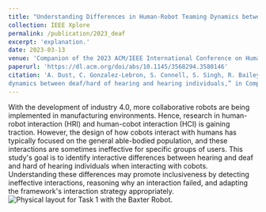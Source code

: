```yaml
---
title: "Understanding Differences in Human-Robot Teaming Dynamics between Deaf/Hard of Hearing and Hearing Individuals"
collection: IEEE Xplore
permalink: /publication/2023_deaf
excerpt: 'explanation.'
date: 2023-03-13
venue: 'Companion of the 2023 ACM/IEEE International Conference on Human-Robot Interaction'
paperurl: 'https://dl.acm.org/doi/abs/10.1145/3568294.3580146'
citation: 'A. Dust, C. Gonzalez-Lebron, S. Connell, S. Singh, R. Bailey, C. O. Alm, and J. Heard, “Understanding differences in human-robot teaming
dynamics between deaf/hard of hearing and hearing individuals,” in Companion of the 2023 ACM/IEEE International Conference on HumanRobot Interaction, pp. 552–556, 2023.'
---
```

With the development of industry 4.0, more collaborative robots are being implemented in manufacturing environments. Hence, research in human-robot interaction (HRI) and human-cobot interaction (HCI) is gaining traction. However, the design of how cobots interact with humans has typically focused on the general able-bodied population, and these interactions are sometimes ineffective for specific groups of users. This study's goal is to identify interactive differences between hearing and deaf and hard of hearing individuals when interacting with cobots. Understanding these differences may promote inclusiveness by detecting ineffective interactions, reasoning why an interaction failed, and adapting the framework's interaction strategy appropriately.
![Physical layout for Task 1 with the Baxter Robot.](\../images/Task1.png)
